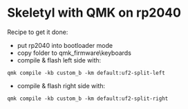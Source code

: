 # Skeletyl with QMK on rp2040 

Recipe to get it done:
* put rp2040 into bootloader mode
* copy folder to qmk_firmware\keyboards
* compile & flash left side with:
``` 
qmk compile -kb custom_b -km default:uf2-split-left
```
* compile & flash right side with:
```
qmk compile -kb custom_b -km default:uf2-split-right
```
